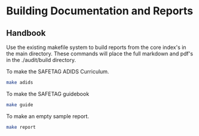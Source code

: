 # Building Documentation and Reports

## Handbook

Use the existing makefile system to build reports from the core index's in the main directory. These commands will place the full markdown and pdf's in the ./audit/build directory.

To make the SAFETAG ADIDS Curriculum.
```bash
make adids
```

To make the SAFETAG guidebook
```bash
make guide
```

To make an empty sample report.
```bash
make report
```
